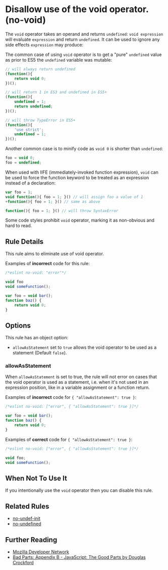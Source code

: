 # Disallow use of the void operator. (no-void)

The `void` operator takes an operand and returns `undefined`: `void expression` will evaluate `expression` and return `undefined`. It can be used to ignore any side effects `expression` may produce:

The common case of using `void` operator is to get a "pure" `undefined` value as prior to ES5 the `undefined` variable was mutable:

```js
// will always return undefined
(function(){
    return void 0;
})();

// will return 1 in ES3 and undefined in ES5+
(function(){
    undefined = 1;
    return undefined;
})();

// will throw TypeError in ES5+
(function(){
    'use strict';
    undefined = 1;
})();
```

Another common case is to minify code as `void 0` is shorter than `undefined`:

```js
foo = void 0;
foo = undefined;
```

When used with IIFE (immediately-invoked function expression), `void` can be used to force the function keyword to be treated as an expression instead of a declaration:

```js
var foo = 1;
void function(){ foo = 1; }() // will assign foo a value of 1
+function(){ foo = 1; }() // same as above
```

```js
function(){ foo = 1; }() // will throw SyntaxError
```

Some code styles prohibit `void` operator, marking it as non-obvious and hard to read.

## Rule Details

This rule aims to eliminate use of void operator.

Examples of **incorrect** code for this rule:

```js
/*eslint no-void: "error"*/

void foo
void someFunction();

var foo = void bar();
function baz() {
    return void 0;
}
```

## Options

This rule has an object option:

* `allowAsStatement` set to `true` allows the void operator to be used as a statement (Default `false`).

### allowAsStatement

When `allowAsStatement` is set to true, the rule will not error on cases that the void operator is used as a statement, i.e. when it's not used in an expression position, like in a variable assignment or a function return.

Examples of **incorrect** code for `{ "allowAsStatement": true }`:

```js
/*eslint no-void: ["error", { "allowAsStatement": true }]*/

var foo = void bar();
function baz() {
    return void 0;
}
```

Examples of **correct** code for `{ "allowAsStatement": true }`:

```js
/*eslint no-void: ["error", { "allowAsStatement": true }]*/

void foo;
void someFunction();
```

## When Not To Use It

If you intentionally use the `void` operator then you can disable this rule.

## Related Rules

* [no-undef-init](no-undef-init.md)
* [no-undefined](no-undefined.md)

## Further Reading

* [Mozilla Developer Network](https://developer.mozilla.org/en-US/docs/Web/JavaScript/Reference/Operators/void)
* [Bad Parts: Appendix B - JavaScript: The Good Parts by Douglas Crockford](https://oreilly.com/javascript/excerpts/javascript-good-parts/bad-parts.html)

